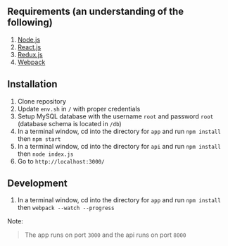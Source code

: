 ## Requirements (an understanding of the following)
1. [Node.js](https://nodejs.org/)
2. [React.js](https://facebook.github.io/react/)
3. [Redux.js](http://redux.js.org/)
4. [Webpack](https://webpack.github.io/)

## Installation
1. Clone repository
2. Update `env.sh` in `/` with proper credentials
3. Setup MySQL database with the username `root` and password `root` (database schema is located in `/db`)
4. In a terminal window, cd into the directory for `app` and run `npm install` then `npm start`
5. In a terminal window, cd into the directory for `api` and run `npm install` then `node index.js`
6. Go to `http://localhost:3000/`

## Development
1. In a terminal window, cd into the directory for `app` and run `npm install` then `webpack --watch --progress`

Note:
> The app runs on port `3000` and the api runs on port `8000`
